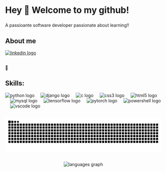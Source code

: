 <h1 align="left">Hey 👋 Welcome to my github! </h1>

###
<p align="left"> A passioante software developer passionate about learning!!</p> 


###

<h2 align="left">About me</h2>

<div align="left">
   <a href="https://www.linkedin.com/in/hector-seibel-489329260/">
    <img src="https://raw.githubusercontent.com/maurodesouza/profile-readme-generator/master/src/assets/icons/social/linkedin/default.svg" width="52" height="40" alt="linkedin logo" title="Linkedin" />
  </a>
</div>



<p align="left"><br>🎯</p>

###
<h2 align="left">Skills:</h2>
<div align="left" style="display: flex; flex-wrap: wrap;">
  <!-- Upper line of skills -->
  <div style="margin-right: 12px;">
    <img src="https://cdn.jsdelivr.net/gh/devicons/devicon/icons/python/python-original.svg" height="40" alt="python logo" title="Python" />
    <img width="12" />
    <img src="https://cdn.jsdelivr.net/gh/devicons/devicon/icons/django/django-plain.svg" height="40" alt="django logo" title="Django" />
    <img width="12" />
    <img src="https://cdn.jsdelivr.net/gh/devicons/devicon/icons/c/c-original.svg" height="40" alt="c logo" title="C" />
    <img width="12" />
    <img src="https://cdn.jsdelivr.net/gh/devicons/devicon/icons/css3/css3-original.svg" height="40" alt="css3 logo" title="CSS" />
    <img width="12" />
    <img src="https://cdn.jsdelivr.net/gh/devicons/devicon/icons/html5/html5-original.svg" height="40" alt="html5 logo" title="HTML" />
  </div>

  <!-- Lower line of skills -->
  <div>
    <img width="12" />
    <img src="https://cdn.jsdelivr.net/gh/devicons/devicon/icons/mysql/mysql-original.svg" height="40" alt="mysql logo" title="MySQL" />
    <img width="12" />
    <img src="https://cdn.jsdelivr.net/gh/devicons/devicon/icons/tensorflow/tensorflow-original.svg" height="40" alt="tensorflow logo" title="Tensorflow" />
    <img width="12" />
    <img src="https://cdn.jsdelivr.net/gh/devicons/devicon@latest/icons/pytorch/pytorch-original.svg" height="40" alt="pytorch logo" title="Pytorch" />
    <img width="12" />
    <img src="https://cdn.jsdelivr.net/gh/devicons/devicon@latest/icons/powershell/powershell-plain.svg" height="40" alt="powershell logo" title="PowerShell" />
    <img width="12" />
    <img src="https://cdn.jsdelivr.net/gh/devicons/devicon/icons/vscode/vscode-original.svg" height="40" alt="vscode logo" title="Visual Studio Code" />
  </div>
</div>


###

<h2 align="left"></h2>

###

<img src="https://raw.githubusercontent.com/Verenthos/Verenthos/output/snake.svg" alt="Snake animation" />

<h2 align="left"></h2>


###

<div align="center">
  <img src="https://github-readme-stats-alpha-six-43.vercel.app/api/top-langs?username=Verenthos&locale=en&hide_title=false&layout=compact&card_width=320&langs_count=5&theme=dracula&hide_border=false&order=2" height="150" alt="languages graph"  />
</div>

###

